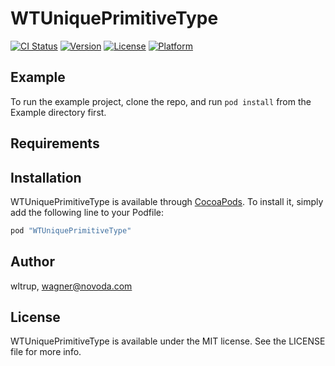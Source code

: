 # WTUniquePrimitiveType

[![CI Status](http://img.shields.io/travis/wltrup/WTUniquePrimitiveType.svg?style=flat)](https://travis-ci.org/wltrup/WTUniquePrimitiveType)
[![Version](https://img.shields.io/cocoapods/v/WTUniquePrimitiveType.svg?style=flat)](http://cocoapods.org/pods/WTUniquePrimitiveType)
[![License](https://img.shields.io/cocoapods/l/WTUniquePrimitiveType.svg?style=flat)](http://cocoapods.org/pods/WTUniquePrimitiveType)
[![Platform](https://img.shields.io/cocoapods/p/WTUniquePrimitiveType.svg?style=flat)](http://cocoapods.org/pods/WTUniquePrimitiveType)

## Example

To run the example project, clone the repo, and run `pod install` from the Example directory first.

## Requirements

## Installation

WTUniquePrimitiveType is available through [CocoaPods](http://cocoapods.org). To install
it, simply add the following line to your Podfile:

```ruby
pod "WTUniquePrimitiveType"
```

## Author

wltrup, wagner@novoda.com

## License

WTUniquePrimitiveType is available under the MIT license. See the LICENSE file for more info.
